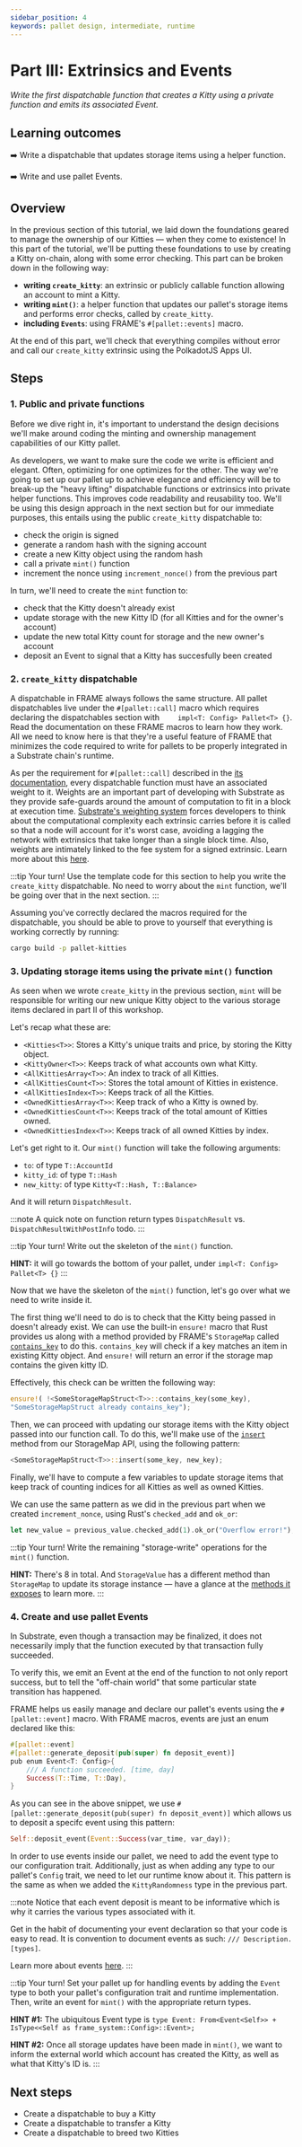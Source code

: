 ```yaml
---
sidebar_position: 4
keywords: pallet design, intermediate, runtime
---
```


# Part III: Extrinsics and Events
_Write the first dispatchable function that creates a Kitty using a private function and emits its associated Event._

## Learning outcomes

:arrow_right: Write a dispatchable that updates storage items using a helper function.

:arrow_right: Write and use pallet Events.

## Overview
In the previous section of this tutorial, we laid down the foundations geared to manage the ownership of our Kitties &mdash; when they
come to existence! In this part of the tutorial, we'll be putting these foundations to use 
by creating a Kitty on-chain, along with some error checking. This part can be broken down in the following way:
- **writing `create_kitty`**: an extrinsic or publicly callable function allowing an account to mint a Kitty.
- **writing `mint()`**: a helper function that updates our pallet's storage items and performs error checks, called by `create_kitty`.
- **including `Events`**: using FRAME's `#[pallet::events]` macro.

At the end of this part, we'll check that everything compiles without error and call our `create_kitty` extrinsic using the PolkadotJS Apps UI.

## Steps

### 1. Public and private functions

Before we dive right in, it's important to understand the design decisions we'll make around coding the minting and ownership management
capabilities of our Kitty pallet.

As developers, we want to make sure the code we write is efficient and elegant. Often, optimizing for one optimizes for the other.
The way we're going to set up our pallet up to achieve elegance and efficiency will be to break-up the "heavy lifting" dispatchable 
functions or extrinsics into private helper functions. This improves code readability and reusability too. We'll be using this design approach in the next section but for our immediate purposes, this entails using the public `create_kitty` dispatchable to:
- check the origin is signed
- generate a random hash with the signing account 
- create a new Kitty object using the random hash
- call a private `mint()` function
- increment the nonce using `increment_nonce()` from the previous part

In turn, we'll need to create the `mint` function to:
- check that the Kitty doesn't already exist
- update storage with the new Kitty ID (for all Kitties and for the owner's account)
- update the new total Kitty count for storage and the new owner's account
- deposit an Event to signal that a Kitty has succesfully been created

### 2. `create_kitty` dispatchable 

A dispatchable in FRAME always follows the same structure. All pallet dispatchables live under the `#[pallet::call]` macro which requires declaring the dispatchables section with `    impl<T: Config> Pallet<T> {}`. Read the 
documentation on these FRAME macros to learn how they work. All we need to know here is that they're a useful feature of FRAME that minimizes the code required to write for pallets to be properly integrated in a Substrate chain's runtime.

As per the requirement for `#[pallet::call]` described in the [its documentation][frame-macros-kb], every dispatchable function must have an associated weight to it. Weights are
an important part of developing with Substrate as they provide safe-guards around the amount of computation to fit in a block at execution time. 
[Substrate's weighting system][weights-kb] forces developers to think about the computational complexity each extrinsic carries before it is called so that 
a node will account for it's worst case, avoiding a lagging the network with extrinsics that take longer than a single block time. Also, weights are intimately linked to the fee system for a signed extrinsic. Learn more about this [here][txn-fees-kb].

:::tip Your turn!
Use the template code for this section to
help you write the `create_kitty` dispatchable. 
No need to worry about the `mint` function, we'll be going over that in the next section.
:::

Assuming you've correctly declared the macros required for the dispatchable, you should be able
to prove to yourself that everything is working correctly by running:

```bash
cargo build -p pallet-kitties
```

### 3. Updating storage items using the private `mint()` function

As seen when we wrote `create_kitty` in the previous section, `mint` will be responsible for 
writing our new unique Kitty object to the various  storage items declared in part II of this workshop.

Let's recap what these are:
- `<Kitties<T>>`: Stores a Kitty's unique traits and price, by storing the Kitty object.
- `<KittyOwner<T>>`: Keeps track of what accounts own what Kitty.
- `<AllKittiesArray<T>>`: An index to track of all Kitties.
- `<AllKittiesCount<T>>`: Stores the total amount of Kitties in existence.
- `<AllKittiesIndex<T>>`: Keeps track of all the Kitties.
- `<OwnedKittiesArray<T>>`: Keep track of who a Kitty is owned by.
- `<OwnedKittiesCount<T>>`: Keeps track of the total amount of Kitties owned.
- `<OwnedKittiesIndex<T>>`: Keeps track of all owned Kitties by index.

Let's get right to it. Our `mint()` function will take the following arguments:
- `to`: of type `T::AccountId`
- `kitty_id`: of type `T::Hash`
- `new_kitty`: of type `Kitty<T::Hash, T::Balance>`

And it will return `DispatchResult`.

:::note A quick note on function return types
`DispatchResult` vs. `DispatchResultWithPostInfo` todo.
:::

:::tip Your turn! 
Write out the skeleton of the `mint()` function. 

**HINT:** it will go towards the bottom of your pallet, under `impl<T: Config> Pallet<T> {}` 
:::

Now that we have the skeleton of the `mint()` function, let's go over what we need to write inside it. 

The first thing we'll need to do is to check that the Kitty being passed in doesn't already exist. We can use the built-in `ensure!` macro that Rust provides us along with
a method provided by FRAME's `StorageMap` called [`contains_key`][contains-key-rustdocs] to do this. `contains_key` will check if a key matches an item in existing Kitty object. And 
`ensure!` will return an error if the storage map 
contains the given kitty ID. 

Effectively, this check can be written the following way:
```rust
ensure!( !<SomeStorageMapStruct<T>>::contains_key(some_key), 
"SomeStorageMapStruct already contains_key");
```

Then, we can proceed with updating our storage items with the Kitty object passed into our function call. To do this, we'll make use of
the [`insert`][insert-rustdocs] method from our StorageMap API, using the following pattern:

```rust
<SomeStorageMapStruct<T>>::insert(some_key, new_key);
```

Finally, we'll have to compute a few variables to update 
storage items that keep track of counting indices for all Kitties as well as owned Kitties.

We can use the same pattern as we did in the previous part when we created `increment_nonce`, using Rust's `checked_add` and `ok_or`:

```rust
let new_value = previous_value.checked_add(1).ok_or("Overflow error!");
```

:::tip Your turn!
Write the remaining "storage-write" operations 
for the `mint()` function.

**HINT:** There's 8 in total. And `StorageValue` has a different method than `StorageMap` to update its storage instance &mdash; have a glance at the [methods it exposes][storage-value-rustdocs] to learn more.
:::

### 4. Create and use pallet Events

In Substrate, even though a transaction may be finalized, it does not necessarily imply that the function executed by that transaction fully succeeded.

To verify this, we emit an Event at the end of the function to not only report success, but to tell the "off-chain world" that some particular state transition has happened.

FRAME helps us easily manage and declare our pallet's events using the `#[pallet::event]` macro. With FRAME macros, events are just an enum declared like this:

```rust
#[pallet::event]
#[pallet::generate_deposit(pub(super) fn deposit_event)]
pub enum Event<T: Config>{
    /// A function succeeded. [time, day] 
    Success(T::Time, T::Day),
}
```
As you can see in the above snippet, we use `#[pallet::generate_deposit(pub(super) fn deposit_event)]` which allows us to deposit a 
specifc event using this pattern:

```rust
Self::deposit_event(Event::Success(var_time, var_day)); 
```
In order to use events inside our pallet, we need to add the event type to our configuration trait. Additionally, just as 
when adding any type to our pallet's `Config` trait, we need to let our runtime know about it. This pattern is the same as when
we added the `KittyRandomness` type in the previous part.

:::note Notice that each event deposit is meant to be informative which is why it carries the various types associated with it. 

Get in the habit of documenting your event declaration so that your code is easy to read. It is convention to document events as such: `/// Description. [types]`. 

Learn more about events [here][events-rustdocs].
:::

:::tip Your turn!
Set your pallet up for handling events by adding the `Event` type to both your pallet's configuration trait and runtime implementation.
Then, write an event for `mint()` with the appropriate return types.

**HINT #1:** The ubiquitous Event type is `type Event: From<Event<Self>> + IsType<<Self as frame_system::Config>::Event>;`

**HINT #2:** Once all storage updates have been made in `mint()`, we want to inform the external world which account 
has created the Kitty, as well as what that Kitty's ID is.
:::

## Next steps
- Create a dispatchable to buy a Kitty
- Create a dispatchable to transfer a Kitty
- Create a dispatchable to breed two Kitties

[frame-macros-kb]: https://substrate.dev/docs/en/knowledgebase/runtime/macros#palletcall
[txn-fees-kb]: https://substrate.dev/docs/en/knowledgebase/runtime/fees
[weights-kb]: https://substrate.dev/docs/en/knowledgebase/learn-substrate/weight
[contains-key-rustdocs]: https://substrate.dev/rustdocs/v3.0.0/frame_support/storage/trait.StorageMap.html#tymethod.contains_key
[insert-rustdocs]: https://substrate.dev/rustdocs/v3.0.0/frame_support/storage/trait.StorageMap.html#tymethod.insert
[storage-value-rustdocs]: https://substrate.dev/rustdocs/v3.0.0/frame_support/storage/types/struct.StorageValue.html#method.put
[events-rustdocs]: https://crates.parity.io/frame_support/attr.pallet.html#event-palletevent-optional